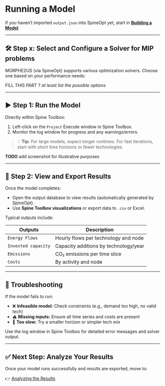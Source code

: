 # Running a Model

If you haven’t imported `output.json` into SpineOpt yet, start in **[Building a Model](4_building_a_model.md)**.

---


## 🛠️ Step x: Select and Configure a Solver for MIP problems

MORPHE2US (via SpineOpt) supports various optimization solvers. Choose one based on your performance needs:


FILL THIS PART ? *at least list the possible options*

---

## ▶️ Step 1: Run the Model

Directly within Spine Toolbox: 

1. Left-click on the `Project` Execute window in Spine Toolbox.
2. Monitor the log window for progress and any warnings/errors.

> 💡 **Tip:** For large models, expect longer runtimes. For fast iterations, start with short time horizons or fewer technologies.

**TODO** add screenshot for illustrative purposes

---

## 📁 Step 2: View and Export Results

Once the model completes:

- Open the output database to view results (automatically generated by SpineOpt).
- Use **Spine Toolbox visualizations** or export data to `.csv` or Excel.

Typical outputs include:

| Outputs                  | Description                               |
|---------------------------|-------------------------------------------|
| `Energy Flows`        | Hourly flows per technology and node      |
| `Invested capacity`         | Capacity additions by technology/year     |
| `Emissions`           | CO₂ emissions per time slice              |
| `Costs`           | By activity and node              |


---

## 🧰 Troubleshooting

If the model fails to run:

- ❌ **Infeasible model:** Check constraints (e.g., demand too high, no valid tech)
- ⚠️ **Missing inputs:** Ensure all time series and costs are present
- 🐌 **Too slow:** Try a smaller horizon or simpler tech mix

Use the log window in Spine Toolbox for detailed error messages and solver output.

---

## ✅ Next Step: Analyze Your Results

Once your model runs successfully and results are exported, move to:

👉 [Analyzing the Results](6_analyzing_a_model.md)
